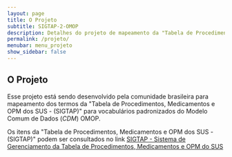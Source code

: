 ```yaml
---
layout: page
title: O Projeto
subtitle: SIGTAP-2-OMOP
description: Detalhes do projeto de mapeamento da "Tabela de Procedimentos, Medicamentos e OPM dos SUS - (SIGTAP)" para OMOP CDM
permalink: /projeto/
menubar: menu_projeto
show_sidebar: false
---
```


## O Projeto
Esse projeto está sendo desenvolvido pela comunidade brasileira para mapeamento dos termos da "Tabela de Procedimentos, Medicamentos e OPM dos SUS - (SIGTAP)" para vocabulários padronizados do Modelo Comum de Dados (_CDM_) OMOP.

Os itens da "Tabela de Procedimentos, Medicamentos e OPM dos SUS - (SIGTAP)" podem ser consultados no link [SIGTAP - Sistema de Gerenciamento da Tabela de Procedimentos, Medicamentos e OPM do SUS](http://sigtap.datasus.gov.br/tabela-unificada/app/sec/inicio.jsp)

